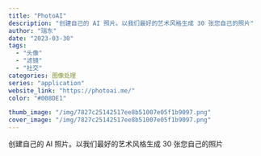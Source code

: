 ```yaml
---
title: "PhotoAI"
description: "创建自己的 AI 照片。以我们最好的艺术风格生成 30 张您自己的照片"
author: "瑞东"
date: "2023-03-30"
tags:
  - "头像"
  - "滤镜"
  - "社交"
categories: 图像处理
series: "application"
website_link: "https://photoai.me/"
color: "#008DE1"

thumb_image: "/img/7827c25142517ee8b51007e05f1b9097.png"
cover_image: "/img/7827c25142517ee8b51007e05f1b9097.png"
---
```


创建自己的 AI 照片。以我们最好的艺术风格生成 30 张您自己的照片